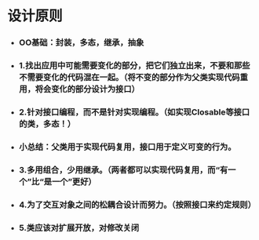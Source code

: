 # 设计原则

* ### OO基础：封装，多态，继承，抽象
* ### 1.找出应用中可能需要变化的部分，把它们独立出来，不要和那些不需要变化的代码混在一起。（将不变的部分作为父类实现代码重用，将会变化的部分设计为接口）
* ### 2.针对接口编程，而不是针对实现编程。（如实现Closable等接口的类，多态！）
* ### 小总结：父类用于实现代码复用，接口用于定义可变的行为。
* ### 3.多用组合，少用继承。（两者都可以实现代码复用，而“有一个”比“是一个”更好）
* ### 4.为了交互对象之间的松耦合设计而努力。（按照接口来约定规则）
* ### 5.类应该对扩展开放，对修改关闭



